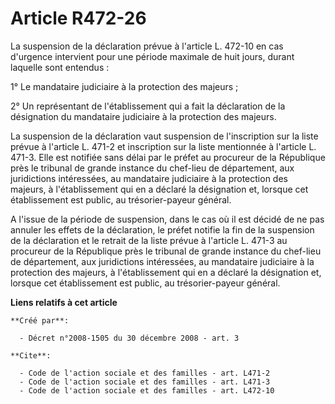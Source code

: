# Article R472-26

La suspension de la déclaration prévue à l'article L. 472-10 en cas d'urgence intervient pour une période maximale de huit
jours, durant laquelle sont entendus : 

1° Le mandataire judiciaire à la protection des majeurs ; 

2° Un représentant de l'établissement qui a fait la déclaration de la désignation du mandataire judiciaire à la protection
des majeurs. 

La suspension de la déclaration vaut suspension de l'inscription sur la liste prévue à l'article L. 471-2 et inscription sur
la liste mentionnée à l'article L. 471-3. Elle est notifiée sans délai par le préfet au procureur de la République près le
tribunal de grande instance du chef-lieu de département, aux juridictions intéressées, au mandataire judiciaire à la
protection des majeurs, à l'établissement qui en a déclaré la désignation et, lorsque cet établissement est public, au
trésorier-payeur général.

A l'issue de la période de suspension, dans le cas où il est décidé de ne pas annuler les effets de la déclaration, le préfet
notifie la fin de la suspension de la déclaration et le retrait de la liste prévue à l'article L. 471-3 au procureur de la
République près le tribunal de grande instance du chef-lieu de département, aux juridictions intéressées, au mandataire
judiciaire à la protection des majeurs, à l'établissement qui en a déclaré la désignation et, lorsque cet établissement est
public, au trésorier-payeur général.

**Liens relatifs à cet article**

	**Créé par**:

	  - Décret n°2008-1505 du 30 décembre 2008 - art. 3

	**Cite**:

	  - Code de l'action sociale et des familles - art. L471-2
	  - Code de l'action sociale et des familles - art. L471-3
	  - Code de l'action sociale et des familles - art. L472-10

